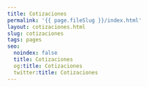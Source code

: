 ```yaml
---
title: Cotizaciones
permalink: '{{ page.fileSlug }}/index.html'
layout: cotizaciones.html
slug: cotizaciones
tags: pages
seo:
  noindex: false
  title: Cotizaciones
  og:title: Cotizaciones
  twitter:title: Cotizaciones
---
```



